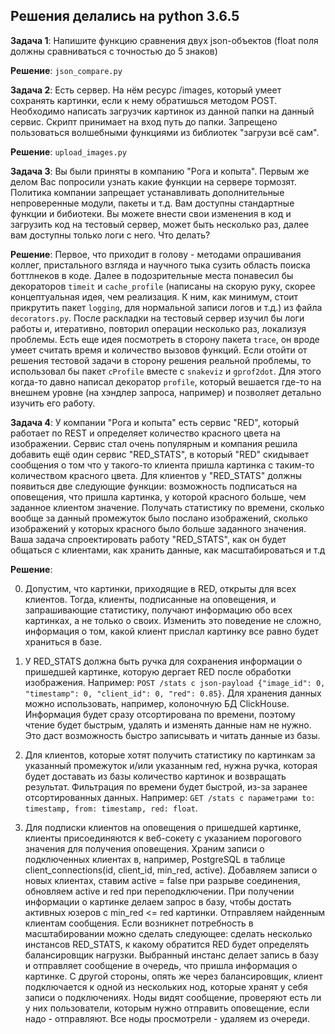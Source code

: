 ## Решения делались на python 3.6.5
**Задача 1**: Напишите функцию сравнения двух json-объектов (float поля должны сравниваться с точностью до 5 знаков)

**Решение**: ```json_compare.py```

**Задача 2**: Есть сервер. На нём ресурс /images, который умеет сохранять картинки, если к нему обратишься методом POST. Необходимо написать загрузчик картинок из данной папки на данный сервис. Скрипт принимает на вход путь до папки. Запрещено пользоваться волшебными функциями из библиотек "загрузи всё сам".

**Решение**: ```upload_images.py```

**Задача 3**: Вы были приняты в компанию "Рога и копыта". Первым же делом Вас попросили узнать какие функции на сервере тормозят. Политика компании запрещает устанавливать дополнительные непроверенные модули, пакеты и т.д. Вам доступны стандартные функции и бибиотеки. Вы можете внести свои изменения в код и загрузить код на тестовый сервер, может быть несколько раз, далее вам доступны только логи с него. Что делать?

**Решение**: Первое, что приходит в голову - методами опрашивания коллег, пристального взгляда и научного тыка сузить область поиска боттлнеков в коде. Далее в подозрительные места понавесил бы декораторов ```timeit``` и ```cache_profile``` (написаны на скорую руку, скорее концептуальная идея, чем реализация. К ним, как минимум, стоит прикрутить пакет ```logging```, для нормальной записи логов и т.д.) из файла ```decorators.py```. После раскладки на тестовый сервер изучил бы логи работы и, итеративно, повторил операции несколько раз, локализуя проблемы. Есть еще идея посмотреть в сторону пакета ```trace```, он вроде умеет считать время и количество вызовов функций. Если отойти от решения тестовой задачи в сторону решения реальной проблемы, то использовал бы пакет ```cProfile``` вместе с ```snakeviz``` и ```gprof2dot```. Для этого когда-то давно написал декоратор ```profile```, который вешается где-то на внешнем уровне (на хэндлер запроса, например) и позволяет детально изучить его работу.

**Задача 4**: У компании "Рога и копыта" есть сервис "RED", который работает по REST и определяет количество красного цвета на изображении. Сервис стал очень популярным и компания решила добавить ещё один сервис "RED_STATS", в который "RED" скидывает сообщения о том что у такого-то клиента пришла картинка с таким-то количеством красного цвета. Для клиентов у "RED_STATS" должны появиться две следующие функции: возможность подписаться на оповещения, что пришла картинка, у которой красного больше, чем заданное клиентом значение. Получать статистику по времени, сколько вообще за данный промежуток было послано изображений, сколько изображений у которых красного было больше заданного значения. Ваша задача спроектировать работу "RED_STATS", как он будет общаться с клиентами, как хранить данные, как масштабироваться и т.д

**Решение**:

  0. Допустим, что картинки, приходящие в RED, открыты для всех клиентов. Тогда, клиенты, подписанные на оповещения, и запрашивающие статистику, получают информацию обо всех картинках, а не только о своих. Изменить это поведение не сложно, информация о том, какой клиент прислал картинку все равно будет храниться в базе.

  1. У RED_STATS должна быть ручка для сохранения информации о пришедшей картинке, которую дергает RED после обработки изображения. Например: ```POST /stats с json-payload {"image_id": 0, "timestamp": 0, "client_id": 0, "red": 0.85}```. Для хранения данных можно использовать, например, колоночную БД ClickHouse. Информация будет сразу отсортирована по времени, поэтому чтение будет быстрым, удалять и изменять данные нам не нужно. Это даст возможность быстро записывать и читать данные из базы.

  2. Для клиентов, которые хотят получить статистику по картинкам за указанный промежуток и/или указанным red, нужна ручка, которая будет доставать из базы количество картинок и возвращать результат. Фильтрация по времени будет быстрой, из-за заранее отсортированных данных. Например: ```GET /stats с параметрами to: timestamp, from: timestamp, red: float```.

  3. Для подписки клиентов на оповещения о пришедшей картинке, клиенты присоединяются к веб-сокету с указанием порогового значения для получения оповещения. Храним записи о подключенных клиентах в, например, PostgreSQL в таблице client_connections(id, client_id, min_red, active). Добавляем записи о новых клиентах, ставим active =  false при разрыве соединения, обновляем active и red при переподключении. При получении информации о картинке делаем запрос в базу, чтобы достать активных юзеров с min_red <= red картинки. Отправляем найденным клиентам сообщения. Если возникнет потребность в масштабировании можно сделать следующее: сделать несколько инстансов RED_STATS, к какому обратится RED будет определять балансировщик нагрузки. Выбранный инстанс делает запись в базу и отправляет сообщение в очередь, что пришла информация о картинке. С другой стороны, опять же через балансировщик, клиент подключается к одной из нескольких нод, которые хранят у себя записи о подключениях. Ноды видят сообщение, проверяют есть ли у них пользователи, которым нужно отправить оповещение, если надо - отправляют. Все ноды просмотрели - удаляем из очереди.
